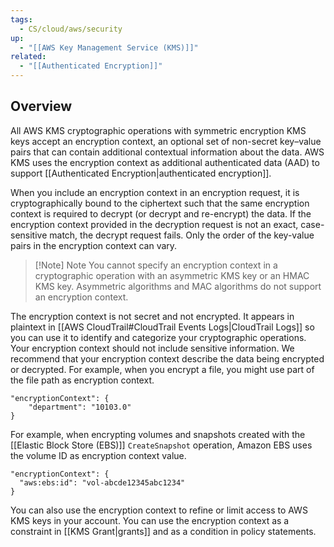 ```yaml
---
tags:
  - CS/cloud/aws/security
up:
  - "[[AWS Key Management Service (KMS)]]"
related:
  - "[[Authenticated Encryption]]"
---
```

## Overview

All AWS KMS cryptographic operations with symmetric encryption KMS keys accept an encryption context, an optional set of non-secret key–value pairs that can contain additional contextual information about the data. AWS KMS uses the encryption context as additional authenticated data (AAD) to support [[Authenticated Encryption|authenticated encryption]].

When you include an encryption context in an encryption request, it is cryptographically bound to the ciphertext such that the same encryption context is required to decrypt (or decrypt and re-encrypt) the data. If the encryption context provided in the decryption request is not an exact, case-sensitive match, the decrypt request fails. Only the order of the key-value pairs in the encryption context can vary.


> [!Note] Note
> You cannot specify an encryption context in a cryptographic operation with an asymmetric KMS key or an HMAC KMS key. Asymmetric algorithms and MAC algorithms do not support an encryption context.

The encryption context is not secret and not encrypted. It appears in plaintext in [[AWS CloudTrail#CloudTrail Events Logs|CloudTrail Logs]] so you can use it to identify and categorize your cryptographic operations. Your encryption context should not include sensitive information. We recommend that your encryption context describe the data being encrypted or decrypted. For example, when you encrypt a file, you might use part of the file path as encryption context.

```
"encryptionContext": {
    "department": "10103.0"
}    
```

For example, when encrypting volumes and snapshots created with the [[Elastic Block Store (EBS)]] `CreateSnapshot` operation, Amazon EBS uses the volume ID as encryption context value.

```
"encryptionContext": {
  "aws:ebs:id": "vol-abcde12345abc1234"
}
```

You can also use the encryption context to refine or limit access to AWS KMS keys in your account. You can use the encryption context as a constraint in [[KMS Grant|grants]] and as a condition in policy statements.